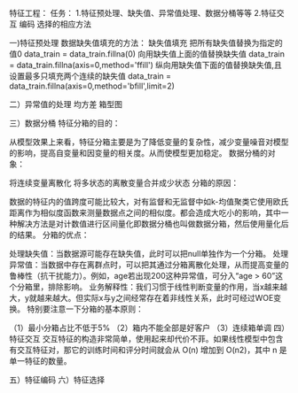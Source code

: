 特征工程：
任务：
1.特征预处理、缺失值、异常值处理、数据分桶等等
2.特征交互 编码 选择的相应方法


一)特征预处理
数据缺失值填充的方法：
缺失值填充
把所有缺失值替换为指定的值0
data_train = data_train.fillna(0)
向用缺失值上面的值替换缺失值
data_train = data_train.fillna(axis=0,method='ffill')
纵向用缺失值下面的值替换缺失值,且设置最多只填充两个连续的缺失值
data_train = data_train.fillna(axis=0,method='bfill',limit=2)

二）异常值的处理
均方差 箱型图

三）数据分桶
特征分箱的目的：

从模型效果上来看，特征分箱主要是为了降低变量的复杂性，减少变量噪音对模型的影响，提高自变量和因变量的相关度。从而使模型更加稳定。
数据分桶的对象：

将连续变量离散化
将多状态的离散变量合并成少状态
分箱的原因：

数据的特征内的值跨度可能比较大，对有监督和无监督中如k-均值聚类它使用欧氏距离作为相似度函数来测量数据点之间的相似度。都会造成大吃小的影响，其中一种解决方法是对计数值进行区间量化即数据分桶也叫做数据分箱，然后使用量化后的结果。
分箱的优点：

处理缺失值：当数据源可能存在缺失值，此时可以把null单独作为一个分箱。
处理异常值：当数据中存在离群点时，可以把其通过分箱离散化处理，从而提高变量的鲁棒性（抗干扰能力）。例如，age若出现200这种异常值，可分入“age > 60”这个分箱里，排除影响。
业务解释性：我们习惯于线性判断变量的作用，当x越来越大，y就越来越大。但实际x与y之间经常存在着非线性关系，此时可经过WOE变换。
特别要注意一下分箱的基本原则：

（1）最小分箱占比不低于5%
（2）箱内不能全部是好客户
（3）连续箱单调
四）特征交互
交互特征的构造非常简单，使用起来却代价不菲。如果线性模型中包含有交互特征对，那它的训练时间和评分时间就会从 O(n) 增加到 O(n2)，其中 n 是单一特征的数量。

五）特征编码
六）特征选择
